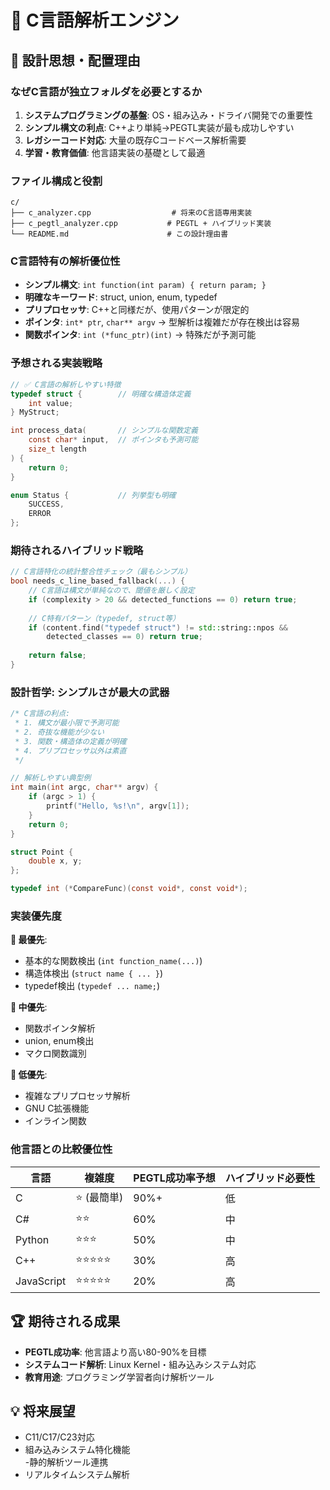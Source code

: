 # 🔘 C言語解析エンジン

## 🎯 設計思想・配置理由

### **なぜC言語が独立フォルダを必要とするか**
1. **システムプログラミングの基盤**: OS・組み込み・ドライバ開発での重要性
2. **シンプル構文の利点**: C++より単純→PEGTL実装が最も成功しやすい
3. **レガシーコード対応**: 大量の既存Cコードベース解析需要
4. **学習・教育価値**: 他言語実装の基礎として最適

### **ファイル構成と役割**
```
c/
├── c_analyzer.cpp                  # 将来のC言語専用実装
├── c_pegtl_analyzer.cpp           # PEGTL + ハイブリッド実装
└── README.md                      # この設計理由書
```

### **C言語特有の解析優位性**
- **シンプル構文**: `int function(int param) { return param; }`
- **明確なキーワード**: struct, union, enum, typedef
- **プリプロセッサ**: C++と同様だが、使用パターンが限定的
- **ポインタ**: `int* ptr`, `char** argv` → 型解析は複雑だが存在検出は容易
- **関数ポインタ**: `int (*func_ptr)(int)` → 特殊だが予測可能

### **予想される実装戦略**
```c
// ✅ C言語の解析しやすい特徴
typedef struct {        // 明確な構造体定義
    int value;
} MyStruct;

int process_data(       // シンプルな関数定義
    const char* input,  // ポインタも予測可能
    size_t length
) {
    return 0;
}

enum Status {           // 列挙型も明確
    SUCCESS,
    ERROR
};
```

### **期待されるハイブリッド戦略**
```cpp
// C言語特化の統計整合性チェック（最もシンプル）
bool needs_c_line_based_fallback(...) {
    // C言語は構文が単純なので、閾値を厳しく設定
    if (complexity > 20 && detected_functions == 0) return true;
    
    // C特有パターン（typedef, struct等）
    if (content.find("typedef struct") != std::string::npos && 
        detected_classes == 0) return true;
    
    return false;
}
```

### **設計哲学: シンプルさが最大の武器**
```c
/* C言語の利点:
 * 1. 構文が最小限で予測可能
 * 2. 奇抜な機能が少ない
 * 3. 関数・構造体の定義が明確
 * 4. プリプロセッサ以外は素直
 */

// 解析しやすい典型例
int main(int argc, char** argv) {
    if (argc > 1) {
        printf("Hello, %s!\n", argv[1]);
    }
    return 0;
}

struct Point {
    double x, y;
};

typedef int (*CompareFunc)(const void*, const void*);
```

### **実装優先度**
**🥇 最優先**: 
- 基本的な関数検出 (`int function_name(...)`)
- 構造体検出 (`struct name { ... }`)  
- typedef検出 (`typedef ... name;`)

**🥈 中優先**:
- 関数ポインタ解析
- union, enum検出
- マクロ関数識別

**🥉 低優先**:
- 複雑なプリプロセッサ解析
- GNU C拡張機能
- インライン関数

### **他言語との比較優位性**
| 言語 | 複雑度 | PEGTL成功率予想 | ハイブリッド必要性 |
|------|--------|----------------|------------------|
| C | ⭐ (最簡単) | 90%+ | 低 |
| C# | ⭐⭐ | 60% | 中 |
| Python | ⭐⭐⭐ | 50% | 中 |
| C++ | ⭐⭐⭐⭐⭐ | 30% | 高 |
| JavaScript | ⭐⭐⭐⭐⭐ | 20% | 高 |

## 🏆 期待される成果
- **PEGTL成功率**: 他言語より高い80-90%を目標
- **システムコード解析**: Linux Kernel・組み込みシステム対応
- **教育用途**: プログラミング学習者向け解析ツール

## 💡 将来展望
- C11/C17/C23対応
- 組み込みシステム特化機能  
-静的解析ツール連携
- リアルタイムシステム解析